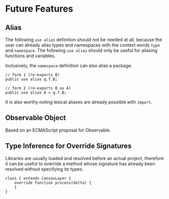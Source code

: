 # Future Features

## Alias

The following `use alias` definition should not be needed at all, because the user can already alias types and namespaces with the context words `type` and `namespace`. The following `use alias` should only be useful for aliasing functions and variables.

Inclusively, the `namespace` definition can also alias a package.

```
// form 1 (re-exports B)
public use alias q.f.B;

// form 2 (re-exports B as A)
public use alias A = q.f.B;
```

It is also worthy noting lexical aliases are already possible with `import`.

## Observable Object

Based on an ECMAScript proposal for Observable.

## Type Inference for Override Signatures

Libraries are usually loaded and resolved before an actual project, therefore it can be useful to override a method whose signature has already been resolved without specifying its types.

```
class C extends CanvasLayer {
    override function process(delta) {
    }
}
```